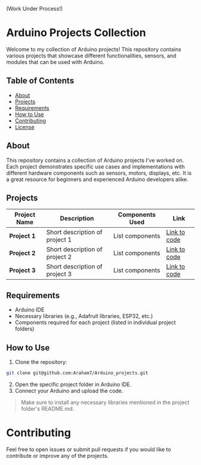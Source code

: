 (Work Under Process!)

# Arduino Projects Collection

Welcome to my collection of Arduino projects! This repository contains various projects that showcase different functionalities, sensors, and modules that can be used with Arduino.

## Table of Contents

- [About](#about)
- [Projects](#projects)
- [Requirements](#requirements)
- [How to Use](#how-to-use)
- [Contributing](#contributing)
- [License](#license)

## About

This repository contains a collection of Arduino projects I've worked on. Each project demonstrates specific use cases and implementations with different hardware components such as sensors, motors, displays, etc. It is a great resource for beginners and experienced Arduino developers alike.

## Projects

| Project Name        | Description                                                  | Components Used            | Link          |
|---------------------|--------------------------------------------------------------|----------------------------|---------------|
| **Project 1**        | Short description of project 1                               | List components             | [Link to code](#) |
| **Project 2**        | Short description of project 2                               | List components             | [Link to code](#) |
| **Project 3**        | Short description of project 3                               | List components             | [Link to code](#) |

## Requirements

- Arduino IDE
- Necessary libraries (e.g., Adafruit libraries, ESP32, etc.)
- Components required for each project (listed in individual project folders)

## How to Use
1. Clone the repository:
```bash
git clone git@github.com:Araham7/Arduino_projects.git
   ```
2. Open the specific project folder in Arduino IDE.
3. Connect your Arduino and upload the code.

> Make sure to install any necessary libraries mentioned in the project folder's README.md.

# Contributing

Feel free to open issues or submit pull requests if you would like to contribute or improve any of the projects.






